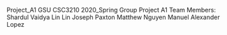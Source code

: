 Project_A1
GSU CSC3210 2020_Spring Group Project A1
Team Members:
Shardul Vaidya
Lin Lin
Joseph Paxton
Matthew Nguyen
Manuel Alexander Lopez
